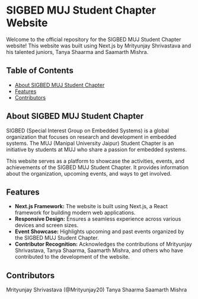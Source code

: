 # SIGBED MUJ Student Chapter Website

Welcome to the official repository for the SIGBED MUJ Student Chapter website! This website was built using Next.js by Mrityunjay Shrivastava and his talented juniors, Tanya Shaarma and Saamarth Mishra.

## Table of Contents
- [About SIGBED MUJ Student Chapter](#about-sigbed-muj-student-chapter)
- [Features](#features)
- [Contributors](#contributors)

## About SIGBED MUJ Student Chapter
SIGBED (Special Interest Group on Embedded Systems) is a global organization that focuses on research and development in embedded systems. The MUJ (Manipal University Jaipur) Student Chapter is an initiative by students at MUJ who share a passion for embedded systems.

This website serves as a platform to showcase the activities, events, and achievements of the SIGBED MUJ Student Chapter. It provides information about the organization, upcoming events, and ways to get involved.

## Features
- **Next.js Framework:** The website is built using Next.js, a React framework for building modern web applications.
- **Responsive Design:** Ensures a seamless experience across various devices and screen sizes.
- **Event Showcase:** Highlights upcoming and past events organized by the SIGBED MUJ Student Chapter.
- **Contributor Recognition:** Acknowledges the contributions of Mrityunjay Shrivastava, Tanya Shaarma, Saamarth Mishra, and others who have contributed to the development of the website.

## Contributors
Mrityunjay Shrivastava (@Mrityunjay20)
Tanya Shaarma 
Saamarth Mishra 


